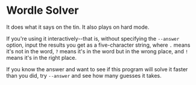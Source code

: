 # Wordle Solver

It does what it says on the tin.  It also plays on hard mode.

If you're using it interactively--that is, without specifying the
`--answer` option, input the results you get as a five-character string,
where `.` means it's not in the word, `?` means it's in the word but in
the wrong place, and `!` means it's in the right place.

If you know the answer and want to see if this program will solve it
faster than you did, try `--answer` and see how many guesses it takes.

